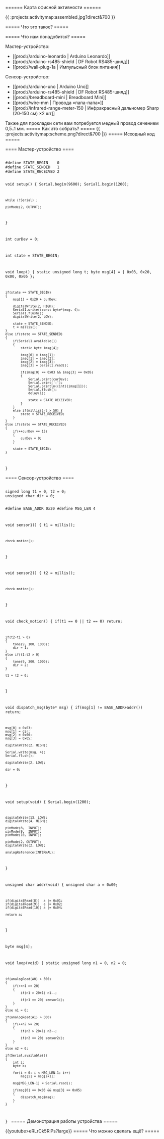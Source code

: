 ====== Карта офисной активности ======

{{ :projects:activitymap:assembled.jpg?direct&700 }}

===== Что это такое? =====

===== Что нам понадобится? =====

Мастер-устройство:
  - [[prod://arduino-leonardo | Arduino Leonardo]]
  - [[prod://arduino-rs485-shield | DF Robot RS485-шилд]]
  - [[prod://wall-plug-1a | Импульсный блок питания]]

Сенсор-устройство:
  - [[prod://arduino-uno | Arduino Uno]]
  - [[prod://arduino-rs485-shield | DF Robot RS485-шилд]]
  - [[prod://breadboard-mini | Breadboard Mini]]
  - [[prod://wire-mm | Провода «папа-папа»]]
  - [[prod://infrared-range-meter-150 | Инфракрасный дальномер Sharp (20-150 см) ×2 шт]]

Также для прокладки сети вам потребуется медный провод сечением 0,5..1 мм.
===== Как это собрать? =====
{{ :projects:activitymap:scheme.png?direct&700 |}}
===== Исходный код =====

==== Мастер-устройство ====

<code cpp master.ino>
#define STATE_BEGIN    0
#define STATE_SENDED   1
#define STATE_RECEIVED 2

void setup()
{
    Serial.begin(9600);
    Serial1.begin(1200);

    while (!Serial) ;

    pinMode(2, OUTPUT);
}

int curDev = 0;

int state = STATE_BEGIN;

void loop()
{
    static unsigned long t;
    byte msg[4] = { 0x03, 0x20, 0x00, 0x05 };

    if(state == STATE_BEGIN)
    {
        msg[1] = 0x20 + curDev;

        digitalWrite(2, HIGH);
        Serial1.write((const byte*)msg, 4);
        Serial1.flush();
        digitalWrite(2, LOW);

        state = STATE_SENDED;
        t = millis();
    }
    else if(state == STATE_SENDED)
    {
        if(Serial1.available())
        {
            static byte imsg[4];

            imsg[0] = imsg[1];
            imsg[1] = imsg[2];
            imsg[2] = imsg[3];
            imsg[3] = Serial1.read();

            if(imsg[0] == 0x03 && imsg[3] == 0x05)
            {
                Serial.print(curDev);
                Serial.print(':');
                Serial.println((int)(imsg[1]));
                Serial.flush();
                delay(1);

                state = STATE_RECEIVED;
            }
        }
        else if(millis()-t > 50) {
            state = STATE_RECEIVED;
        }
    }
    else if(state == STATE_RECEIVED)
    {
        if(++curDev == 15)
        {
            curDev = 0;
        }

        state = STATE_BEGIN;
    }
}
</code>

==== Сенсор-устройство ====

<code cpp sensor.ino>
signed long t1 = 0, t2 = 0;
unsigned char dir = 0;

#define BASE_ADDR 0x20
#define MSG_LEN 4

void sensor1()
{
    t1 = millis();

    check_motion();
}

void sensor2()
{
    t2 = millis();

    check_motion();
}

void check_motion()
{
    if(t1 == 0 || t2 == 0) return;

    if(t2-t1 > 0)
    {
        tone(9, 100, 1000);
        dir = 1;
    }
    else if(t1-t2 > 0)
    {
        tone(9, 300, 1000);
        dir = 2;
    }

    t1 = t2 = 0;
}

void dispatch_msg(byte* msg)
{
    if(msg[1] != BASE_ADDR+addr()) return;

    msg[0] = 0x03;
    msg[1] = dir;
    msg[2] = 0x00;
    msg[3] = 0x05;

    digitalWrite(2, HIGH);

    Serial.write(msg, 4);
    Serial.flush();

    digitalWrite(2, LOW);

    dir = 0;
}

void setup(void)
{
    Serial.begin(1200);

    digitalWrite(13, LOW);
    digitalWrite(4, HIGH);

    pinMode(8,  INPUT);
    pinMode(9,  INPUT);
    pinMode(10, INPUT);

    pinMode(2, OUTPUT);
    digitalWrite(2, LOW);

    analogReference(INTERNAL);
}

unsigned char addr(void)
{
    unsigned char a = 0x00;

    if(digitalRead(8))  a |= 0x01;
    if(digitalRead(9))  a |= 0x02;
    if(digitalRead(10)) a |= 0x04;

    return a;
}

byte msg[4];

void loop(void)
{
    static unsigned long n1 = 0, n2 = 0;

    if(analogRead(A0) > 500)
    {
        if(++n1 >= 20)
        {
            if(n1 > 20+1) n1--;

            if(n1 == 20) sensor1();
        }
    }
    else n1 = 0;
    
    if(analogRead(A1) > 500)
    {
        if(++n2 >= 20)
        {
            if(n2 > 20+1) n2--;

            if(n2 == 20) sensor2();
        }
    }
    else n2 = 0;

    if(Serial.available())
    {
        int i;
        byte b;

        for(i = 0; i < MSG_LEN-1; i++)
            msg[i] = msg[i+1];

        msg[MSG_LEN-1] = Serial.read();

        if(msg[0] == 0x03 && msg[3] == 0x05)
        {
            dispatch_msg(msg);
        }
    }
}
</code>
===== Демонстрация работы устройства =====

{{youtube>eRLrCk5RlPs?large}}
===== Что можно сделать ещё? =====
